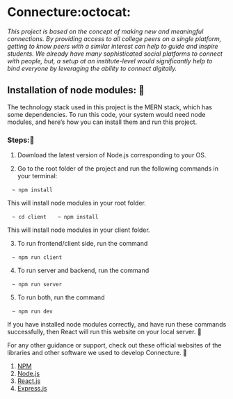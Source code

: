 # Connecture:octocat:

*This project is based on the concept of making new and meaningful connections. By providing access to all college peers on a single platform, getting to know peers with a similar interest can help to guide and inspire students. We already have many sophisticated social platforms to connect with people, but, a setup at an institute-level would significantly help to bind everyone by leveraging the ability to connect digitally.*

## Installation of node modules: :rocket:

The technology stack used in this project is the MERN stack, which has some dependencies. To run this code, your system would need node modules, and here’s how you can install them and run this project.

### Steps::octopus:
1. Download the latest version of Node.js corresponding to your OS.


2. Go to the root folder of the project and run the following commands in your terminal:

` ` `~ npm install` ` `

This will install node modules in your root folder.

` ` `~ cd client` ` `
` ` `~ npm install` ` `

This will install node modules in your client folder.

3. To run frontend/client side, run the command

` ` `~ npm run client` ` `

4. To run server and backend, run the command

` ` `~ npm run server` ` `
 
5. To run both, run the command

` ` `~ npm run dev` ` `

If you have installed node modules correctly, and have run these commands successfully, then React will run this website on your local server. :dart:

For any other guidance or support, check out these official websites of the libraries and other software we used to develop Connecture. :bookmark_tabs:
1. [NPM](https://www.npmjs.com/)
2. [Node.js](https://nodejs.org/en/)
3. [React.js](https://reactjs.org/)
5. [Express.js](https://expressjs.com/)
